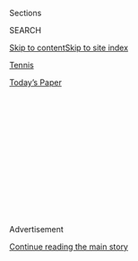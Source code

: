 <div id="app">

<div>

<div>

<div>

<div class="NYTAppHideMasthead css-1q2w90k e1suatyy0">

<div class="section css-ui9rw0 e1suatyy2">

<div class="css-eph4ug er09x8g0">

<div class="css-6n7j50">

</div>

<span class="css-1dv1kvn">Sections</span>

<div class="css-10488qs">

<span class="css-1dv1kvn">SEARCH</span>

</div>

[Skip to content](#site-content)[Skip to site index](#site-index)

</div>

<div id="masthead-section-label" class="css-1wr3we4 eaxe0e00">

[Tennis](https://www.nytimes.com/section/sports/tennis)

</div>

<div class="css-10698na e1huz5gh0">

</div>

</div>

<div id="masthead-bar-one" class="section hasLinks css-15hmgas e1csuq9d3">

<div class="css-uqyvli e1csuq9d0">

</div>

<div class="css-1uqjmks e1csuq9d1">

</div>

<div class="css-9e9ivx">

[](https://myaccount.nytimes.com/auth/login?response_type=cookie&client_id=vi)

</div>

<div class="css-1bvtpon e1csuq9d2">

[Today’s Paper](https://www.nytimes.com/section/todayspaper)

</div>

</div>

</div>

</div>

<div data-aria-hidden="false">

<div id="site-content" role="main">

<div>

<div class="css-1aor85t" style="opacity:0.000000001;z-index:-1;visibility:hidden">

<div class="css-1hqnpie">

<div class="css-epjblv">

<span class="css-17xtcya">[Tennis](/section/sports/tennis)</span><span class="css-x15j1o">|</span><span class="css-fwqvlz">After
It All, Serena Williams Still Has No. 24 In Sight</span>

</div>

<div class="css-k008qs">

<div class="css-1iwv8en">

<span class="css-18z7m18"></span>

<div>

</div>

</div>

<span class="css-1n6z4y">https://nyti.ms/3gF0fwx</span>

<div class="css-1705lsu">

<div class="css-4xjgmj">

<div class="css-4skfbu" role="toolbar" data-aria-label="Social Media Share buttons, Save button, and Comments Panel with current comment count" data-testid="share-tools">

  - 
  - 
  - 
  - 
    
    <div class="css-6n7j50">
    
    </div>

  - 

</div>

</div>

</div>

</div>

</div>

</div>

<div id="NYT_TOP_BANNER_REGION" class="css-13pd83m">

</div>

<div id="top-wrapper" class="css-1sy8kpn">

<div id="top-slug" class="css-l9onyx">

Advertisement

</div>

[Continue reading the main story](#after-top)

<div class="ad top-wrapper" style="text-align:center;height:100%;display:block;min-height:250px">

<div id="top" class="place-ad" data-position="top" data-size-key="top">

</div>

</div>

<div id="after-top">

</div>

</div>

<div>

<div id="sponsor-wrapper" class="css-1hyfx7x">

<div id="sponsor-slug" class="css-19vbshk">

Supported by

</div>

[Continue reading the main story](#after-sponsor)

<div id="sponsor" class="ad sponsor-wrapper" style="text-align:center;height:100%;display:block">

</div>

<div id="after-sponsor">

</div>

</div>

<div class="css-186x18t">

on tennis

</div>

<div class="css-1vkm6nb ehdk2mb0">

# After It All, Serena Williams Still Has No. 24 In Sight

</div>

After the coronavirus paused the tours, Williams is gearing up for the
U.S. Open, her next opportunity to tie Margaret Court’s Grand Slam
singles title record.

<div class="css-79elbk" data-testid="photoviewer-wrapper">

<div class="css-z3e15g" data-testid="photoviewer-wrapper-hidden">

</div>

<div class="css-1a48zt4 ehw59r15" data-testid="photoviewer-children">

![<span class="css-16f3y1r e13ogyst0" data-aria-hidden="true">Serena
Williams during her semifinal match against Elina Svitolina at the US
Open on September 5th,
2019.</span><span class="css-cnj6d5 e1z0qqy90" itemprop="copyrightHolder"><span class="css-1ly73wi e1tej78p0">Credit...</span><span><span>Ben
Solomon for The New York
Times</span></span></span>](https://static01.nyt.com/images/2020/08/09/sports/07tennis-serena-sub/merlin_160252602_261d1c0d-04de-4dbc-b545-949df424aa39-articleLarge.jpg?quality=75&auto=webp&disable=upscale)

</div>

</div>

<div class="css-18e8msd">

<div class="css-vp77d3 epjyd6m0">

<div class="css-hus3qt ey68jwv0" data-aria-hidden="true">

[![Christopher
Clarey](https://static01.nyt.com/images/2018/09/10/multimedia/author-christopher-clarey/author-christopher-clarey-thumbLarge.png
"Christopher Clarey")](https://www.nytimes.com/by/christopher-clarey)

</div>

<div class="css-1baulvz">

By [<span class="css-1baulvz last-byline" itemprop="name">Christopher
Clarey</span>](https://www.nytimes.com/by/christopher-clarey)

</div>

</div>

  - 
    
    <div class="css-ld3wwf e16638kd2">
    
    Published Aug. 7, 2020Updated Aug. 8, 2020,
    <span class="css-epvm6">12:03 p.m. ET</span>
    
    </div>

  - 
    
    <div class="css-4xjgmj">
    
    <div class="css-pvvomx" role="toolbar" data-aria-label="Social Media Share buttons, Save button, and Comments Panel with current comment count" data-testid="share-tools">
    
      - 
      - 
      - 
      - 
        
        <div class="css-6n7j50">
        
        </div>
    
      - 
    
    </div>
    
    </div>

</div>

</div>

<div class="section meteredContent css-1r7ky0e" name="articleBody" itemprop="articleBody">

<div class="css-1fanzo5 StoryBodyCompanionColumn">

<div class="css-53u6y8">

After her latest long and unexpected break from the sport she once
dominated, Serena Williams will return to competition next week at a new
tournament, the Top Seed Open in Lexington, Ky.

What’s different about this layoff is that Williams’s comeback to
tour-level tennis will be part of everyone else’s.

Professional players have been on hiatus because the coronavirus
pandemic shut down both the men’s and women’s circuits in early March.
The question is, how does that affect Williams’s chances of winning the
United States Open, the Grand Slam tournament scheduled to begin on Aug.
31?

“I think she has the same chances that she has had since the birth of
her daughter,” her coach, Patrick Mouratoglou, said in a telephone
interview from France this week before traveling to Kentucky. “She
absolutely has the level. It still depends a great deal on her whether
she wins a Grand Slam. The Covid, for me, has changed absolutely nothing
in that department.”

</div>

</div>

<div class="css-1fanzo5 StoryBodyCompanionColumn">

<div class="css-53u6y8">

Mouratoglou, who has coached Williams since 2012 and helped her win 10
of her 23 Grand Slam singles titles, spent much of the pandemic break at
his academy near Nice, France, starting an exhibition league, Ultimate
Tennis Showdown, designed to particularly appeal to younger,
non-hardcore tennis fans.

But he still believes in the old guard when it comes to women’s tennis
and has remained adamant since Williams became a mother in 2017 that she
still has what it takes, even at this late stage in her career, to win
her 24th Grand Slam singles title and tie Margaret Court’s record.

She has come agonizingly close. Since returning to the tour in 2018
after a difficult childbirth, she has reached four Grand Slam finals —
two at Wimbledon and two at the U.S. Open — losing all of them in
straight sets.

After winning her first tournament as a mother in January in Auckland,
New Zealand, she arrived with renewed momentum at this year’s Australian
Open, only to play one of her shakiest recent matches in a third-round
loss to Wang Qiang: the highest-ranked Chinese player, whom she had
overwhelmed, 6-1, 6-0, at the 2019 U.S. Open.

There were doubts about Williams’s fitness and ability to handle the
biggest moments before the pandemic, and those doubts remain as she
returns at age 38 with the U.S. Open again in her sights.

</div>

</div>

<div class="css-1fanzo5 StoryBodyCompanionColumn">

<div class="css-53u6y8">

“She has been training very well,” said Mouratoglou, who has not seen
Williams in person since early March but has received regular updates on
her practices. “She is still motivated, and I think she will be ready.
The only thing that is missing are the matches, the opponent across the
net, and there is nothing that can replace the feeling of competition,
and that’s exactly why we are going to Lexington instead of waiting. She
needs the matches. We’ll see how many she gets.”

Williams, who has a history of blood clots and has had life-threatening
pulmonary embolisms that affected her lungs, could potentially face
greater risks than an average world-class athlete if she contracts
Covid-19, the disease caused by the virus.

“The best thing for her is definitely not to catch it,” said
Mouratoglou, emphasizing that he is not a physician and not qualified to
comment on the potential risks.

Williams, who declined to be interviewed for this article through her
management team, last competed on Feb. 8, when she was upset by
Anastasija Sevastova of Latvia in a Fed Cup match.

Since then, she has mostly been at home in Palm Beach Gardens, Fla.,
with her husband Alexis Ohanian and their 2-year-old daughter Olympia.

She and Ohanian, a venture capitalist, have [invested in a National
Women’s Soccer League expansion
franchise](https://www.nytimes.com/2020/07/21/sports/soccer/angel-city-fc-nwsl.html)
in Los Angeles (Olympia is an investor, too).

Williams, who was active on social media during the shutdown, [often
kept it lighthearted](https://www.instagram.com/p/CDkFg76HjNX/): singing
along to the Frozen 2 soundtrack with Olympia and posting a workout with
her older sister Venus Williams where they adopted Arnold Schwarzenegger
accents and talked about “pumping iron.”

</div>

</div>

<div class="css-1fanzo5 StoryBodyCompanionColumn">

<div class="css-53u6y8">

But she also has ventured into deeper and more topical territory:
focusing on the Black Lives Matter movement and social justice.

On Instagram, [she interviewed
Ohanian](https://www.instagram.com/tv/CBHFg2fH-Uz/?hl=en) at home about
his decision in June to step down from the board of directors of Reddit,
the social network he co-founded, and to call for an African-American to
be chosen as his replacement. The conversation focused on Ohanian’s
increased awareness of his “white privilege” and his desire to “lean
into the pain” of knowing that he is “racist because of a system I
inherited.”

Williams [later interviewed Bryan
Stevenson](https://www.instagram.com/tv/CBuFfWIq4Q0/?hl=en), the founder
and executive director of the Equal Justice Initiative who has advocated
for prisoners on death row and for lowering the rate of incarceration in
the United States.

She called him “a super hero” and talked about the resistance she and
her sister faced when they arrived on tour and eventually dominated in
the early 2000s.

</div>

</div>

<div class="css-79elbk" data-testid="photoviewer-wrapper">

<div class="css-z3e15g" data-testid="photoviewer-wrapper-hidden">

</div>

<div class="css-1a48zt4 ehw59r15" data-testid="photoviewer-children">

![<span class="css-16f3y1r e13ogyst0" data-aria-hidden="true">Williams
during her finals victory against Kim Clijsters at Indian Wells, Calif.,
in 2001. Williams boycotted the event for the next 14 years after being
heavily booed in that match. Her father said he had been subjected to
racist
taunts.</span><span class="css-cnj6d5 e1z0qqy90" itemprop="copyrightHolder"><span class="css-1ly73wi e1tej78p0">Credit...</span><span>John
Mabanglo/Afp
Photo</span></span>](https://static01.nyt.com/images/2020/08/07/sports/07tennis-serena-web-3/merlin_10035020_ef7712e4-141e-45e5-ad30-b7584cca808d-articleLarge.jpg?quality=75&auto=webp&disable=upscale)

</div>

</div>

<div class="css-1fanzo5 StoryBodyCompanionColumn">

<div class="css-53u6y8">

“When Venus and I were winning every week, Grand Slam finals every time,
it wasn’t a celebration on tour,” she said, reflecting on waiting in the
locker room when Venus was playing and listening to the crowd’s
reaction.

If Serena heard loud cheers, she said her “heart would sink” because she
knew Venus had lost a point or the match.

</div>

</div>

<div class="css-1fanzo5 StoryBodyCompanionColumn">

<div class="css-53u6y8">

“But if it was complete silence, then I would be like, ‘OK, she’s
winning,’” Serena said.

The negative reaction at that early stage was certainly not all because
of race. The Williamses’ initial Grand Slam duels and finals were often,
awkward constrained occasions because the sisters were so close off the
court (as they remain) and unable to compete with their customary fire.

But Serena emphasized the challenges that come with succeeding in a
predominantly white sport.

“I played not only against my opponent,” she said. “I played against
crowds. I played against fans, and I’ve played against people, and as
things have gone on, I’ve been able to have a tremendous amount of more
fans, and it’s been a wonderful experience, but I worked really hard to
get this experience.”

Williams complained about at one stage being “underpaid”: likely a
reference to having lower off-court earnings than Maria Sharapova
earlier in her career despite having a superior record. Williams also
expressed frustration at the way her own game is sometimes
characterized.

“Tennis is a mental game and Black people are athletic,” she said,
referring to the [stereotype long held by
some](https://www.nytimes.com/2020/06/30/sports/soccer/soccer-racism-broadcasting.html)
that Black athletes succeed because of strength and athletic ability,
while their white counterparts rely on their intelligence. “So whenever
I would win, it’s like, ‘I’m so athletic.’ No, actually I use my brain a
lot more than I get credit for. I really use my brain a lot out on the
court. Yeah, I’m powerful, but the most powerful players don’t win 23
Grand Slams.”

Winning her 24th with a new generation of players rising would be
perhaps her finest achievement. The situation in which tennis finds
itself only makes the chase more intriguing.

“If she wins this U.S. Open as her 24th, it will be the toughest Grand
Slam title I think she’s ever going to win or maybe anybody for that
matter,” said Chris Evert, the ESPN analyst and an 18-time major singles
champion.

Evert said players have long complained about the Open coming near the
end of the season when they are tired and complained about the traffic
and hectic atmosphere in New York.

</div>

</div>

<div class="css-1fanzo5 StoryBodyCompanionColumn">

<div class="css-53u6y8">

“That’s a piece of cake compared to this,” she said of the 2020 Open.

</div>

</div>

<div class="css-79elbk" data-testid="photoviewer-wrapper">

<div class="css-z3e15g" data-testid="photoviewer-wrapper-hidden">

</div>

<div class="css-1a48zt4 ehw59r15" data-testid="photoviewer-children">

<div class="css-1xdhyk6 erfvjey0">

<span class="css-1ly73wi e1tej78p0">Image</span>

<div class="css-zjzyr8">

<div data-testid="lazyimage-container" style="height:251.33333333333331px">

</div>

</div>

</div>

<span class="css-16f3y1r e13ogyst0" data-aria-hidden="true">Williams
with her coach, Patrick Mouratoglou, at this year’s Australian
Open. Mouratoglou has not seen Williams in person since March but has
received regular updates on her
training.</span><span class="css-cnj6d5 e1z0qqy90" itemprop="copyrightHolder"><span class="css-1ly73wi e1tej78p0">Credit...</span><span>Scott
Barbour/EPA, via Shutterstock</span></span>

</div>

</div>

<div class="css-1fanzo5 StoryBodyCompanionColumn">

<div class="css-53u6y8">

It will not have a full-strength field. Ashleigh Barty of Australia, the
No. 1 women’s singles player, already has withdrawn. So have No. 5 Elina
Svitolina and No. 7 Kiki Bertens, and No. 2 Simona Halep is leaning that
way, too. But major threats remain. Will Williams’s deep experience and
greater familiarity with comebacks give her an added edge against her
younger opponents? Or will she lack the runway to find top gear?

She could have returned for the doubleheader later this month in New
York: the Western & Southern Open followed by the U.S. Open in a
so-called bubble with strict health and safety restrictions.

But she decided instead to give herself more matches, which came as
quite a surprise to Jon Sanders, tournament director of the new Top Seed
Open, a lower-tier WTA event.

“My initial response was, ‘This isn’t real right?’” he said this week.
“But I was assured it was, and we are honored to have her want to make
this part of her U.S. Open preparation. We take it as a great
responsibility to make sure she stays safe when she is here.”

Williams, ranked No. 9 in singles, is the only top 10 player in the
tournament, which will be the first tour event in North America since
the pandemic and will be played without spectators. But the field has
ample star power with No. 11 Aryna Sabalenka of Belarus, No. 14 Johanna
Konta of Britain, American teens Amanda Anisimova and Coco Gauff and the
40-year-old Venus Williams.

During the break many players took part in exhibitions or World
TeamTennis, the mixed-gender league that played from July 12 to Aug. 2
at the Greenbrier resort in West Virginia to create a protected
environment.

</div>

</div>

<div class="css-1fanzo5 StoryBodyCompanionColumn">

<div class="css-53u6y8">

Though Venus Williams and Sofia Kenin, the 21-year-old American who won
this year’s Australian Open, played the W.T.T. season, Serena chose to
continue training at home.

“I think those who have managed to get some competition will have a real
advantage, because they will be operational very quickly, if not right
away,” Mouratoglou said. “Those who have not competed for six months
will be starting a bit over, but for someone who has so much experience
like Serena, I think that will be less of a problem.”

Players should also be particularly eager and likely healthier, at least
in the short term, after using the longest break of most of their
careers to heal nagging injuries. There is still a concern that the
demands of intense competition after a long layoff could lead quickly to
new injuries.

“After waiting so long, the motivation and enthusiasm will be far above
average, and that could compensate for some weaknesses,” Mouratoglou
said.

</div>

</div>

<div class="css-79elbk" data-testid="photoviewer-wrapper">

<div class="css-z3e15g" data-testid="photoviewer-wrapper-hidden">

</div>

<div class="css-1a48zt4 ehw59r15" data-testid="photoviewer-children">

<div class="css-1xdhyk6 erfvjey0">

<span class="css-1ly73wi e1tej78p0">Image</span>

<div class="css-zjzyr8">

<div data-testid="lazyimage-container" style="height:295.79999999999995px">

</div>

</div>

</div>

<span class="css-16f3y1r e13ogyst0" data-aria-hidden="true">Williams
congratulating Bianca Andreescu of Canada after the 2019 U.S.
Open.</span><span class="css-cnj6d5 e1z0qqy90" itemprop="copyrightHolder"><span class="css-1ly73wi e1tej78p0">Credit...</span><span>Usa
Today Uspw/USA Today Sports, via Reuters</span></span>

</div>

</div>

<div class="css-1fanzo5 StoryBodyCompanionColumn">

<div class="css-53u6y8">

Often Williams’s cheerleader in chief, Mouratoglou does acknowledge that
the opposition has played a role in Williams’s Grand Slam drought. She
was beaten by tour veterans Angelique Kerber and Halep at the last two
Wimbledons and by young talents Naomi Osaka and Bianca Andreescu at the
last two U.S. Opens.

“They did play fabulous matches, and if they had not played as well,
Serena would have had the chance to come back,” he said. “The others are
of course progressing and are strong, and I am not trying to undervalue
them. But Serena is Serena, and the real Serena in full possession of
her powers and with a winning mind-set, the person who will stop her is
not yet born. Actually she is surely already born but she’s not ready
yet.”<span class="css-8l6xbc evw5hdy0"> </span>

</div>

</div>

<div class="css-1fanzo5 StoryBodyCompanionColumn">

<div class="css-53u6y8">

For Mouratoglou, the keys for Williams to break her streak in New York
are optimum fitness, quality matches in the lead-up and the right mental
approach, likely a new mental approach.

Blocking out No. 24 is not an option.

“When you have an elephant in the room, you can say you don’t see it,
but it’s not easy to believe it,” he said.

</div>

</div>

<div>

</div>

</div>

<div>

</div>

<div>

</div>

<div>

</div>

<div>

<div id="bottom-wrapper" class="css-1ede5it">

<div id="bottom-slug" class="css-l9onyx">

Advertisement

</div>

[Continue reading the main story](#after-bottom)

<div id="bottom" class="ad bottom-wrapper" style="text-align:center;height:100%;display:block;min-height:90px">

</div>

<div id="after-bottom">

</div>

</div>

</div>

</div>

</div>

## Site Index

<div>

</div>

## Site Information Navigation

  - [© <span>2020</span> <span>The New York Times
    Company</span>](https://help.nytimes.com/hc/en-us/articles/115014792127-Copyright-notice)

<!-- end list -->

  - [NYTCo](https://www.nytco.com/)
  - [Contact
    Us](https://help.nytimes.com/hc/en-us/articles/115015385887-Contact-Us)
  - [Work with us](https://www.nytco.com/careers/)
  - [Advertise](https://nytmediakit.com/)
  - [T Brand Studio](http://www.tbrandstudio.com/)
  - [Your Ad
    Choices](https://www.nytimes.com/privacy/cookie-policy#how-do-i-manage-trackers)
  - [Privacy](https://www.nytimes.com/privacy)
  - [Terms of
    Service](https://help.nytimes.com/hc/en-us/articles/115014893428-Terms-of-service)
  - [Terms of
    Sale](https://help.nytimes.com/hc/en-us/articles/115014893968-Terms-of-sale)
  - [Site Map](https://spiderbites.nytimes.com)
  - [Help](https://help.nytimes.com/hc/en-us)
  - [Subscriptions](https://www.nytimes.com/subscription?campaignId=37WXW)

</div>

</div>

</div>

</div>
